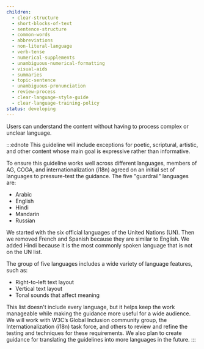 ```yaml
---
children:
  - clear-structure
  - short-blocks-of-text
  - sentence-structure
  - common-words
  - abbreviations
  - non-literal-language
  - verb-tense
  - numerical-supplements
  - unambiguous-numerical-formatting
  - visual-aids
  - summaries
  - topic-sentence
  - unambiguous-pronunciation
  - review-process
  - clear-language-style-guide
  - clear-language-training-policy
status: developing
---
```


Users can understand the content without having to process complex or unclear language.

:::ednote
This guideline will include exceptions for poetic, scriptural, artistic, and other content whose main goal is expressive rather than informative.

To ensure this guideline works well across different languages,
members of AG, COGA, and internationalization (i18n) agreed on an initial set of languages to pressure-test the guidance.
The five "guardrail" languages are:

- Arabic
- English
- Hindi
- Mandarin 
- Russian

We started with the six official languages of the United Nations (UN). Then we removed French and Spanish because they are similar to English. We added Hindi because it is the most commonly spoken language that is not on the UN list.

The group of five languages includes a wide variety of language features, such as:

- Right-to-left text layout 
- Vertical text layout
- Tonal sounds that affect meaning

This list doesn't include every language, but it helps keep the work manageable while making the guidance more useful for a wide audience.
We will work with W3C’s Global Inclusion community group, the Internationalization (i18n) task force, and others to review and refine the testing and techniques for these requirements.
We also plan to create guidance for translating the guidelines into more languages in the future.
:::
